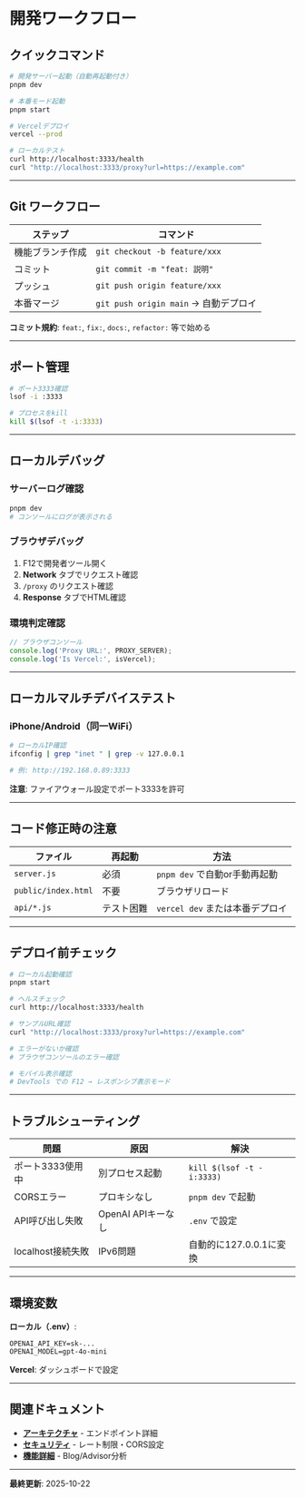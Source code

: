 # 開発ワークフロー

## クイックコマンド

```bash
# 開発サーバー起動（自動再起動付き）
pnpm dev

# 本番モード起動
pnpm start

# Vercelデプロイ
vercel --prod

# ローカルテスト
curl http://localhost:3333/health
curl "http://localhost:3333/proxy?url=https://example.com"
```

---

## Git ワークフロー

| ステップ | コマンド |
|---------|---------|
| 機能ブランチ作成 | `git checkout -b feature/xxx` |
| コミット | `git commit -m "feat: 説明"` |
| プッシュ | `git push origin feature/xxx` |
| 本番マージ | `git push origin main` → 自動デプロイ |

**コミット規約**: `feat:`, `fix:`, `docs:`, `refactor:` 等で始める

---

## ポート管理

```bash
# ポート3333確認
lsof -i :3333

# プロセスをkill
kill $(lsof -t -i:3333)
```

---

## ローカルデバッグ

### サーバーログ確認

```bash
pnpm dev
# コンソールにログが表示される
```

### ブラウザデバッグ

1. F12で開発者ツール開く
2. **Network** タブでリクエスト確認
3. `/proxy` のリクエスト確認
4. **Response** タブでHTML確認

### 環境判定確認

```javascript
// ブラウザコンソール
console.log('Proxy URL:', PROXY_SERVER);
console.log('Is Vercel:', isVercel);
```

---

## ローカルマルチデバイステスト

### iPhone/Android（同一WiFi）

```bash
# ローカルIP確認
ifconfig | grep "inet " | grep -v 127.0.0.1

# 例: http://192.168.0.89:3333
```

**注意**: ファイアウォール設定でポート3333を許可

---

## コード修正時の注意

| ファイル | 再起動 | 方法 |
|---------|------|------|
| `server.js` | 必須 | `pnpm dev` で自動or手動再起動 |
| `public/index.html` | 不要 | ブラウザリロード |
| `api/*.js` | テスト困難 | `vercel dev` または本番デプロイ |

---

## デプロイ前チェック

```bash
# ローカル起動確認
pnpm start

# ヘルスチェック
curl http://localhost:3333/health

# サンプルURL確認
curl "http://localhost:3333/proxy?url=https://example.com"

# エラーがないか確認
# ブラウザコンソールのエラー確認

# モバイル表示確認
# DevTools での F12 → レスポンシブ表示モード
```

---

## トラブルシューティング

| 問題 | 原因 | 解決 |
|-----|-----|------|
| ポート3333使用中 | 別プロセス起動 | `kill $(lsof -t -i:3333)` |
| CORSエラー | プロキシなし | `pnpm dev` で起動 |
| API呼び出し失敗 | OpenAI APIキーなし | `.env` で設定 |
| localhost接続失敗 | IPv6問題 | 自動的に127.0.0.1に変換 |

---

## 環境変数

**ローカル（.env）**:
```
OPENAI_API_KEY=sk-...
OPENAI_MODEL=gpt-4o-mini
```

**Vercel**: ダッシュボードで設定

---

## 関連ドキュメント

- **[アーキテクチャ](./02_ARCHITECTURE.md)** - エンドポイント詳細
- **[セキュリティ](./05_SECURITY.md)** - レート制限・CORS設定
- **[機能詳細](./04_FEATURES.md)** - Blog/Advisor分析

---

**最終更新**: 2025-10-22
